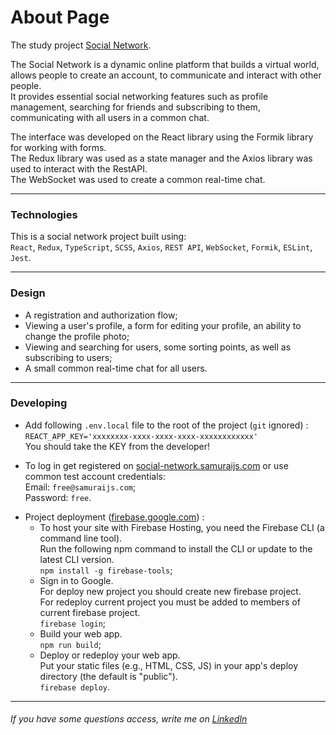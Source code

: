 # About Page

The study project [Social Network](https://social-network-52b53.web.app).

The Social Network is a dynamic online platform that builds a virtual world, allows people to create an account, to communicate and interact with other people.  
It provides essential social networking features such as profile management, searching for friends and subscribing to them, communicating with all users in a common chat.

The interface was developed on the React library using the Formik library for working with forms.  
The Redux library was used as a state manager and the Axios library was used to interact with the RestAPI.  
The WebSocket was used to create a common real-time chat.

---

### Technologies

This is a social network project built using:  
`React`, `Redux`, `TypeScript`, `SCSS`, `Axios`, `REST API`, `WebSocket`, `Formik`, `ESLint`, `Jest`.

---

### Design

- A registration and authorization flow;
- Viewing a user's profile, a form for editing your profile, an ability to change the profile photo;
- Viewing and searching for users, some sorting points, as well as subscribing to users;
- A small common real-time chat for all users.

---

### Developing

- Add following `.env.local` file to the root of the project (`git` ignored) :  
  `REACT_APP_KEY='xxxxxxxx-xxxx-xxxx-xxxx-xxxxxxxxxxxx'`  
  You should take the KEY from the developer!

* To log in get registered on [social-network.samuraijs.com](https://social-network.samuraijs.com) or use common test account credentials:  
  Email: `free@samuraijs.com`;  
  Password: `free`.

- Project deployment ([firebase.google.com](https://firebase.google.com)) :
  - To host your site with Firebase Hosting, you need the Firebase CLI (a command line tool).  
    Run the following npm command to install the CLI or update to the latest CLI version.  
    `npm install -g firebase-tools`;
  - Sign in to Google.  
    For deploy new project you should create new firebase project.  
    For redeploy current project you must be added to members of current firebase project.  
    `firebase login`;
  - Build your web app.  
    `npm run build`;
  - Deploy or redeploy your web app.  
    Put your static files (e.g., HTML, CSS, JS) in your app's deploy directory (the default is "public").  
    `firebase deploy`.

---

###### If you have some questions access, write me on [LinkedIn](www.linkedin.com/in/maksimkasota)
